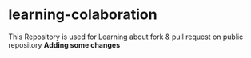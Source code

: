 # learning-colaboration
This Repository is used for Learning about fork &amp; pull request on public repository
**Adding some changes**
